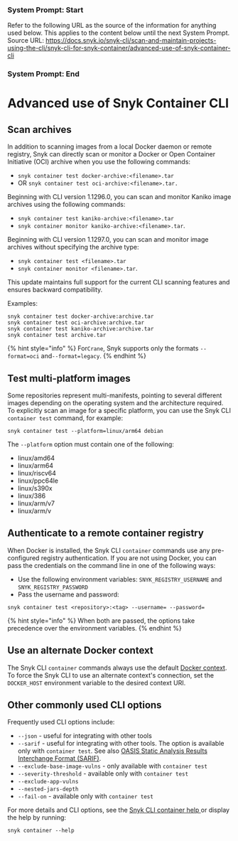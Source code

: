 ### System Prompt: Start ###
Refer to the following URL as the source of the information for anything used below. This applies to the content below until the next System Prompt.
Source URL: https://docs.snyk.io/snyk-cli/scan-and-maintain-projects-using-the-cli/snyk-cli-for-snyk-container/advanced-use-of-snyk-container-cli
### System Prompt: End ###

# Advanced use of Snyk Container CLI

## Scan archives

In addition to scanning images from a local Docker daemon or remote registry, Snyk can directly scan or monitor a Docker or Open Container Initiative (OCI) archive when you use the following commands:

* `snyk container test docker-archive:<filename>.tar`
* OR `snyk container test oci-archive:<filename>.tar.`&#x20;

Beginning with CLI version 1.1296.0, you can scan and monitor Kaniko image archives using the following commands:

* `snyk container test kaniko-archive:<filename>.tar`
* `snyk container monitor kaniko-archive:<filename>.tar`.

Beginning with CLI version 1.1297.0, you can scan and monitor image archives without specifying the archive type:

* `snyk container test <filename>.tar`
* `snyk container monitor <filename>.tar`.

This update maintains full support for the current CLI scanning features and ensures backward compatibility.

Examples:

```
snyk container test docker-archive:archive.tar
snyk container test oci-archive:archive.tar
snyk container test kaniko-archive:archive.tar
snyk container test archive.tar
```

{% hint style="info" %}
For`Crane`, Snyk supports only the formats `--format=oci` and`--format=legacy`.
{% endhint %}

## Test multi-platform images

Some repositories represent multi-manifests, pointing to several different images depending on the operating system and the architecture required. To explicitly scan an image for a specific platform, you can use the Snyk CLI `container test` command, for example:

```
snyk container test --platform=linux/arm64 debian
```

The `--platform` option must contain one of the following:

* linux/amd64
* linux/arm64
* linux/riscv64
* linux/ppc64le
* linux/s390x
* linux/386
* linux/arm/v7
* linux/arm/v

## Authenticate to a remote container registry

When Docker is installed, the Snyk CLI `container` commands use any pre-configured registry authentication. If you are not using Docker, you can pass the credentials on the command line in one of the following ways:

* Use the following environment variables: `SNYK_REGISTRY_USERNAME` and `SNYK_REGISTRY_PASSWORD`
* Pass the username and password:

```
snyk container test <repository>:<tag> --username= --password=
```

{% hint style="info" %}
When both are passed, the options take precedence over the environment variables.
{% endhint %}

## Use an alternate Docker context

The Snyk CLI `container` commands always use the default [Docker context](https://docs.docker.com/engine/manage-resources/contexts/). To force the Snyk CLI to use an alternate context's connection, set the `DOCKER_HOST` environment variable to the desired context URI.&#x20;

## Other commonly used CLI options

Frequently used CLI options include:

* `--json` - useful for integrating with other tools
* `--sarif` - useful for integrating with other tools. The option is available  only with `container test`. See also [OASIS Static Analysis Results Interchange Format (SARIF)](https://www.oasis-open.org/committees/tc_home.php?wg_abbrev=sarif).
* `--exclude-base-image-vulns` - only available with `container test`
* `--severity-threshold` - available only with `container test`
* `--exclude-app-vulns`
* `--nested-jars-depth`
* `--fail-on` - available  only with `container test`

For more details and CLI options, see the [Snyk CLI container help ](../../commands/container.md)or display the help by running:

```
snyk container --help
```
